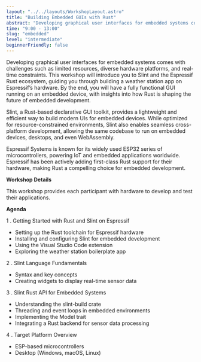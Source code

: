 ```yaml
---
layout: "../../layouts/WorkshopLayout.astro"
title: "Building Embedded GUIs with Rust"
abstract: "Developing graphical user interfaces for embedded systems comes with challenges such as limited resources, diverse hardware platforms, and real-time constraints. This workshop will introduce you to Slint and the Espressif Rust ecosystem, guiding you through building a weather station app on Espressif’s hardware. By the end, you will have a fully functional GUI running on an embedded device, with insights into how Rust is shaping the future of embedded development."
time: "9:00 - 13:00"
slug: "embedded"
level: "intermediate"
beginnerFriendly: false
---
```


Developing graphical user interfaces for embedded systems comes with challenges such as limited resources, diverse hardware platforms, and real-time constraints. This workshop will introduce you to Slint and the Espressif Rust ecosystem, guiding you through building a weather station app on Espressif’s hardware. By the end, you will have a fully functional GUI running on an embedded device, with insights into how Rust is shaping the future of embedded development.

Slint, a Rust-based declarative GUI toolkit, provides a lightweight and efficient way to build modern UIs for embedded devices. While optimized for resource-constrained environments, Slint also enables seamless cross-platform development, allowing the same codebase to run on embedded devices, desktops, and even WebAssembly.

Espressif Systems is known for its widely used ESP32 series of microcontrollers, powering IoT and embedded applications worldwide. Espressif has been actively adding first-class Rust support for their hardware, making Rust a compelling choice for embedded development.

**Workshop Details**

This workshop provides each participant with hardware to develop and test their applications.

**Agenda**

1 . Getting Started with Rust and Slint on Espressif

- Setting up the Rust toolchain for Espressif hardware
- Installing and configuring Slint for embedded development
- Using the Visual Studio Code extension
- Exploring the weather station boilerplate app

2 . Slint Language Fundamentals

- Syntax and key concepts
- Creating widgets to display real-time sensor data

3 . Slint Rust API for Embedded Systems

- Understanding the slint-build crate
- Threading and event loops in embedded environments
- Implementing the Model trait
- Integrating a Rust backend for sensor data processing

4 . Target Platform Overview

- ESP-based microcontrollers
- Desktop (Windows, macOS, Linux)